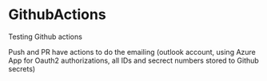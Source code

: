 # GithubActions
Testing Github actions


Push and PR have actions to do the emailing (outlook account, using Azure App for Oauth2 authorizations,
all IDs and secrect numbers stored to Github secrets)

